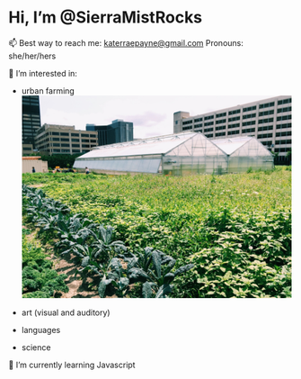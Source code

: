 # Hi, I’m @SierraMistRocks

 📫 Best way to reach me: katerraepayne@gmail.com  Pronouns: she/her/hers
 
 👀 I’m interested in:
 - urban farming
![Keep Growing Detroit](/Keep_Growing_Detroit.png)
 - art (visual and auditory)
 
 - languages
 
 - science

🌱 I’m currently learning Javascript


